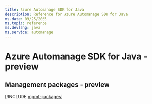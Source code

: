 ```yaml
---
title: Azure Automanage SDK for Java
description: Reference for Azure Automanage SDK for Java
ms.date: 09/25/2025
ms.topic: reference
ms.devlang: java
ms.service: automanage
---
```

# Azure Automanage SDK for Java - preview

## Management packages - preview
[!INCLUDE [mgmt-packages](automanage-mgmt-index.md)]